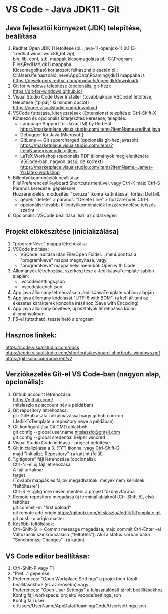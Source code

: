 ﻿
#  VS Code - Java JDK11 - Git

## Java fejlesztői környezet (JDK) telepítése, beállítása
1.  Redhat Open JDK 11 letöltése (pl.: java-11-openjdk-11.0.1.13-1.redhat.windows.x86_64.zip),<br>
    bin, lib, conf, stb. mappák kicsomagolása pl.: C:\Program Files\RedHat\jdk11 mappába<br>
    Kicsomagolható korlátozott felhasználó esetén pl.: C:\Users\felhasználó_neve\AppData\Roaming\jdk11 mappába is<br>
    https://developers.redhat.com/products/openjdk/download/
2.  Git for windows telepítése (opcionális, git-hez):<br>
    https://git-for-windows.github.io/
3.  Visual Studio Code User Installer (továbbiakban VSCode) letöltése, telepítése ("pipálj" ki minden opciót)<br>
    https://code.visualstudio.com/download
4.  VSCode futtatása, kiterjesztések (Extensions) telepítése: Ctrl-Shift-X<br>
    Kötelező és opcionális kiterjesztés keresése, telepítés:
     - Language Support for Java(TM) by Red Hat<br>
       https://marketplace.visualstudio.com/items?itemName=redhat.java
     - Debugger for Java (Microsoft)
     - GitLens — Git supercharged (opcionális git-hez javasolt)<br>
       https://marketplace.visualstudio.com/items?itemName=eamodio.gitlens
    - LaTeX Workshop (opcionális PDF állományok megjelenítésére VSCode-ban, nagyon lassú, de korrekt)<br>
       https://marketplace.visualstudio.com/items?itemName=James-Yu.latex-workshop
5.  Billentyűkombinációk beállítása:<br>
    File\Preferences\Keyboard Shortcuts menüvel, vagy Ctrl-K majd Ctrl-S<br>
    Parancs keresése: gépeléssel<br>
    Hozzárendelés, módosítás: "ceruza" ikonra kattíntással, törlés: Del bill.<br>
    - gépel: "delete" > parancs: "Delete Line" > hozzárendel: Ctrl-L
    - opcionális: további billentyűkombinációk hozzárendelése tetszés szerint
6. Opcionális: VSCode beállítása: lsd. az oldal végén

## Projekt előkészítése (inicializálása)
1. "programNeve" mappa létrehozása
2. VSCode indítása:<br>
    - VSCode indítása után File/Open Folder... menüpontba a "programNeve" mappa megnyitása, vagy
    - "programNeve" mappa helyi menüből: Open with Code
3. Állományok létrehozása, szerkesztése a JedlikJavaTemplate sablon alapján:<br>
    - .vscode\settings.json
    - .vscode\launch.json
4. App.java állomány létrehozása a JedlikJavaTemplate sablon alapján
5. App.java állomány kódolását "UTF-8 with BOM"-ra kell állítani az ékezetes karakterek konzolra írásához (Save with Encoding)
6. App.java állomány bővítése, új osztályok létrehozása külön állományokban
7. F5-el futtatható, tesztelhető a program
    
## Hasznos linkek:
https://code.visualstudio.com/docs<br>
https://code.visualstudio.com/shortcuts/keyboard-shortcuts-windows.pdf<br>
https://git-scm.com/book/en/v2

## Verziókezelés Git-el VS Code-ban (nagyon alap, opcionális):
1. Github account létrehozása:<br>
   https://github.com/<br>
   (nitslaszlo az account név a példában)
2. Git repository létrehozása:<br>
   pl.: GitHub asztali alkalmazással vagy github.com-on<br>
   (JedlikTsTemplate a repository neve a példában)
3. Git konfigurálása Git CMD ablakból:<br>
   git config --global user.name nitslaszlo@gmail.com<br>
   git config --global credential.helper wincred
4. Visual Studio Code indítása - project betöltése
5. Git inicializálása a 3. ("Y") ikonnal vagy Ctrl-Shift-G<br>
   majd "Initialize Repository"-ra kattint (felül)
6. ".gitignore" fájl létrehozása (opcionális):<br>
   Ctrl-N -el új fájl létrehozása<br>
   A fájl tartalma:<br>
   target<br>
   (További mappák és fájlok megadhatóak, melyek nem kerülnek "feltöltésre")<br>
   Ctrl-S -> .gitignore néven menteni a projekt főkönyvtárába
7. Remote repository megadása új terminál ablakból (Ctr-Shift-ö), első feltöltés<br>
   git commit -m "first upload"<br>
   git remote add origin https://github.com/nitslaszlo/JedlikTsTemplate.git<br>
   git push -u origin master
8. Későbbi feltöltések:<br>
   Ctrl-Shift-G -> Commit message megadása, majd commit Ctrl-Enter -el<br>
   Változások szinkronizálása ("feltöltés"): Alul a státus sorban balra "Synchronize Changes" -ra kattínt

## VS Code editor beállítása:
1. Ctrl-Shift-P vagy F1
2. "Pref..." gépelése
3. Preferences: "Open Workplace Settings" a projektben tárolt beállításokhoz (ez az erősebb) vagy<br>
   Preferences: "Open User Settings" a felasználónált tárolt beállításokhoz<br>
   Konfig fájl workspace: projekt/.vscode/settings.json<br>
   Konfig fájl user: c:/Users/UserName/AppData/Roaming/Code/User/settings.json